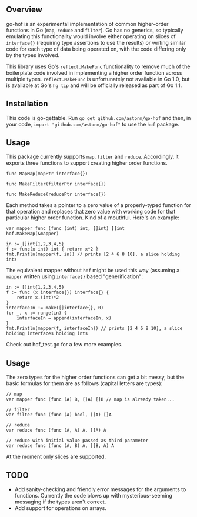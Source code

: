## Overview

go-hof is an experimental implementation of common higher-order functions in Go (`map`, `reduce` and `filter`). Go has no generics, so typically emulating this functionality would involve either operating on slices of `interface{}` (requiring type assertions to use the results) or writing similar code for each type of data being operated on, with the code differing only by the types involved.

This library uses Go's `reflect.MakeFunc` functionality to remove much of the boilerplate code involved in implementing a higher order function across multiple types. `reflect.MakeFunc` is unfortunately not available in Go 1.0, but is available at Go's `hg tip` and will be officially released as part of Go 1.1.

## Installation
This code is go-gettable. Run `go get github.com/astonm/go-hof` and then, in your code, `import "github.com/astonm/go-hof"` to use the `hof` package.

## Usage
This package currently supports `map`, `filter` and `reduce`. Accordingly, it exports three functions to support creating higher order functions.

    func MapMap(mapPtr interface{})

    func MakeFilter(filterPtr interface{})

    func MakeReduce(reducePtr interface{})

Each method takes a pointer to a zero value of a properly-typed function for that operation and replaces that zero value with working code for that particular higher order function. Kind of a mouthful. Here's an example:

    var mapper func (func (int) int, []int) []int
    hof.MakeMap(&mapper)

    in := []int{1,2,3,4,5}
    f := func(x int) int { return x*2 }
    fmt.Println(mapper(f, in)) // prints [2 4 6 8 10], a slice holding ints

The equivalent mapper without `hof` might be used this way (assuming a `mapper` written using `interface{}` based "generification":

    in := []int{1,2,3,4,5}
    f := func (x interface{}) interface{} {
        return x.(int)*2
    }
    interfaceIn := make([]interface{}, 0)
    for _, x := range(in) {
        interfaceIn = append(interfaceIn, x)
    }
    fmt.Println(mapper(f, interfaceIn)) // prints [2 4 6 8 10], a slice holding interfaces holding ints

Check out hof_test.go for a few more examples.

## Usage

The zero types for the higher order functions can get a bit messy, but the basic formulas for them are as follows (capital letters are types):

    // map
    var mapper func (func (A) B, []A) []B // map is already taken...

    // filter
    var filter func (func (A) bool, []A) []A

    // reduce
    var reduce func (func (A, A) A, []A) A

    // reduce with initial value passed as third parameter
    var reduce func (func (A, B) A, []B, A) A

At the moment only slices are supported.

## TODO

* Add sanity-checking and friendly error messages for the arguments to functions. Currently the code blows up with mysterious-seeming messaging if the types aren't correct.
* Add support for operations on arrays.

